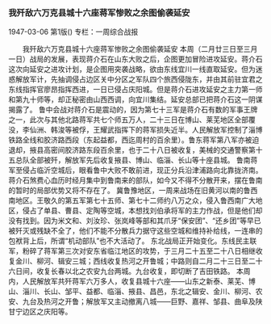 ### 我歼敌六万克县城十六座蒋军惨败之余图偷袭延安

1947-03-06
第1版()
专栏：一周综合战报

　　我歼敌六万克县城十六座蒋军惨败之余图偷袭延安
    本周（二月廿三日至三月一日）战局的发展，表现蒋介石在山东大败之后，企图更加冒险进攻延安。蒋介石这次向延安之进攻计划，是企图用突袭战略，欲由东线宜川一线直取延安。但为迷惑解放军计，先抽调侵占边区关中分区之军队四个旅西侵陇东，并由其前驻宜君之东线指挥官廖昂指挥西进，一日已侵占庆阳城。但是蒋介石进攻延安之主力第一师和第九十师等，却正秘密由山西西调，向宜川集结。延安总部已把蒋介石这一阴谋揭露了。
    鲁中会战对蒋介石是震动的，因为第七十三军是蒋介石有数的军事王牌之一，此次与其他北路蒋军共七个师五万人，二十三日在博山、莱芜地区全部覆没，李仙洲、韩浚等被俘，王耀武指挥下的蒋军损失近半。人民解放军控制了淄博铁路全线和胶济路西段（东起益都，西迄周村的百余里）。鲁东蒋军第八军亦被迫退却，掖县高密间胶济路东段百余里，也于二十八日被收复，美械的交通警察第十五总队全部被歼，解放军先后收复掖县、博山、临淄、长山等十座县城。
    鲁南蒋军至侵占临沂空城后，眼看鲁中大败不敢前进，现正分兵沿津浦路向北靠拢济南。蒋介石煞费心血历时经月集中到鲁南来的部队，如今又不得不分散开来，摆在鲁南的暂时的局部优势又将不存在了。
    冀鲁豫地区，一周来战场在旧黄河以南的鲁西南地区。王敬久的第五军第七十五师、第七十二师约八万之众，侵入鲁西南广大地区，侵占了单县、曹县、定陶等空城，本想找刘伯承将军的主力作战，但是他们却没有找到。因为米文和、刘汝珍、张岚峰等部和其爪牙“保安团”、“还乡团”等早已被歼灭或残缺不全了，他们不能不分散兵力据守这些空城和维持补给线，一连串的包袱背上后，所谓“机动部队”也不大活动了。
    东北战局正开始变化。东线民主联军，粉碎了蒋军第三次对安东省临江地区的攻势，于三月二十五至二十八日相继收复金川、柳河、辑安三城；西线收复热河之开鲁城；中路则自二月二十三日至二十六日间，收复长春以北之农安九台两城。九台收复，即切断了吉田铁路。
    本周内，人民解放军共歼蒋军六万多人，收复县城十六座——山东之新泰、莱芜、博山、淄川、长山、邹平、益都、临淄、掖县、昌邑，东北之辑安、金川、柳河、农安、九台及热河之开鲁；解放军又主动撤离八城——巨野、嘉祥、邹县、曲阜及陕甘宁边区之庆阳等。
